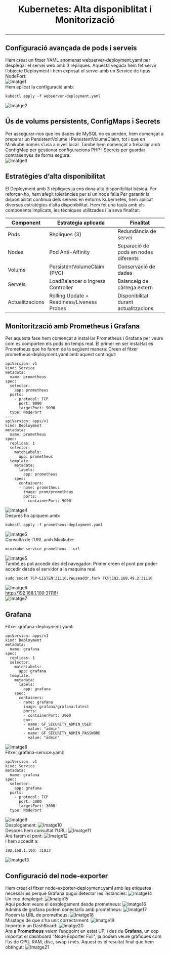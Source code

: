 # <p align="center"> Kubernetes: Alta disponiblitat i Monitorizació </p>
------------
## Configuració avançada de pods i serveis
Hem creat un fitxer YAML anomenat webserver-deployment.yaml per desplegar el servei web amb 3 rèpliques. Aquesta vegada hem fet servir l’objecte Deployment i hem exposat el servei amb un Service de tipus NodePort:
<br>
![Imatge1](Imatges/1.png)
<br>
Hem aplicat la configuració amb:
```
kubectl apply -f webserver-deployment.yaml
```
![Imatge2](Imatges/2.png)
<br>
## Ús de volums persistents, ConfigMaps i Secrets
Per assegurar-nos que les dades de MySQL no es perden, hem començat a preparar un PersistentVolume i PersistentVolumeClaim, tot i que en Minikube només s’usa a nivell local.
També hem començat a treballar amb ConfigMap per gestionar configuracions PHP i Secrets per guardar contrasenyes de forma segura:
<br>
![Imatge3](Imatges/3.png)
<br>
## Estratègies d’alta disponibilitat
El Deployment amb 3 rèpliques ja ens dona alta disponibilitat bàsica. Per reforçar-ho, hem afegit toleràncies per si un node falla
Per garantir la disponibilitat contínua dels serveis en entorns Kubernetes, hem aplicat diverses estratègies d’alta disponibilitat. Hem fet una taula amb els components implicats, les tècniques utilitzades i la seva finalitat:

| Component        | Estratègia aplicada                             | Finalitat                                      |
|------------------|--------------------------------------------------|------------------------------------------------|
| Pods             | Rèpliques (3)                                    | Redundància de servei                          |
| Nodes            | Pod Anti-Affinity                                | Separació de pods en nodes diferents           |
| Volums           | PersistentVolumeClaim (PVC)                      | Conservació de dades                           |
| Serveis          | LoadBalancer o Ingress Controller                | Balanceig de càrrega extern                    |
| Actualitzacions  | Rolling Update + Readiness/Liveness Probes      | Disponibilitat durant actualitzacions          |

## Monitorització amb Prometheus i Grafana
Per aquesta fase hem començat a instal·lar Prometheus i Grafana per veure com es comporten els pods en temps real. El primer en ser instal·lat es Prometheus que ho farem de la següent manera:
Creen el fitxer prometheus-deployment.yaml amb aquest contingut:
```
apiVersion: v1
kind: Service
metadata:
  name: prometheus
spec:
  selector:
    app: prometheus
  ports:
    - protocol: TCP
      port: 9090
      targetPort: 9090
  type: NodePort
---
apiVersion: apps/v1
kind: Deployment
metadata:
  name: prometheus
spec:
  replicas: 1
  selector:
    matchLabels:
      app: prometheus
  template:
    metadata:
      labels:
        app: prometheus
    spec:
      containers:
      - name: prometheus
        image: prom/prometheus
        ports:
        - containerPort: 9090
```
![Imatge4](Imatges/4.png)
<br>
Despres ho apiquem amb:
```
kubectl apply -f prometheus-deployment.yaml
```
![Imatge5](Imatges/5.png)
<br>
Consulta de l’URL amb Minikube:
```
minikube service prometheus --url
```
![Imatge5](Imatges/5.png)
<br>
També es pot accedir des del navegador:
Primer creen el pont per poder accedir desde el servidor a la maquina real.
```
sudo socat TCP-LISTEN:31116,reuseaddr,fork TCP:192.168.49.2:31116
```
![Imatge6](Imatges/6.png)
<br>
http://192.168.1.100:31116/
<br>
![Imatge7](Imatges/7.png)
<br>
## Grafana
Fitxer grafana-deployment.yaml:
```
apiVersion: apps/v1
kind: Deployment
metadata:
  name: grafana
spec:
  replicas: 1
  selector:
    matchLabels:
      app: grafana
  template:
    metadata:
      labels:
        app: grafana
    spec:
      containers:
      - name: grafana
        image: grafana/grafana:latest
        ports:
        - containerPort: 3000
        env:
        - name: GF_SECURITY_ADMIN_USER
          value: "admin"
        - name: GF_SECURITY_ADMIN_PASSWORD
          value: "admin"
```
![Imatge8](Imatges/8.png)
<br>
Fitxer grafana-service.yaml:
```
apiVersion: v1
kind: Service
metadata:
  name: grafana
spec:
  selector:
    app: grafana
  ports:
    - protocol: TCP
      port: 3000
      targetPort: 3000
  type: NodePort
```
![Imatge9](Imatges/9.png)
<br>
Desplegament:
![Imatge10](Imatges/10.png)
<br>
Després hem consultat l’URL:
![Imatge11](Imatges/11.png)
<br>
Ara farem el pont:
![Imatge12](Imatges/12.png)
<br>
I hem accedit a:
```
192.168.1.100: 31833
```
![Imatge13](Imatges/13.png)
<br>
## Configuració del node-exporter
Hem creat el fitxer node-exporter-deployment.yaml amb les etiquetes necessàries perquè Grafana pugui detectar les instàncies:
![Imatge14](Imatges/14.png)
<br>
Un cop desplegat:
![Imatge15](Imatges/15.png)
<br>
Aquí podem veure el desplegament desde prometheus:
![Imatge16](Imatges/16.png)
<br>
Admins de grafana podem conectarlo amb prometheus:
![Imatge17](Imatges/17.png)
<br>
Podem la URL de prometheus: 
![Imatge18](Imatges/18.png)
<br>
Misstage de que s’ha unit correctament:
![Imatge19](Imatges/19.png)
<br>
Importem un DashBoard:
![Imatge20](Imatges/20.png)
<br>
Ara a **Prometheus** veiem l’endpoint en estat UP, i des de **Grafana**, un cop importat el dashboard "Node Exporter Full", ja podem veure gràfiques com l’ús de CPU, RAM, disc, swap i més. 
Aquest és el resultat final que hem obtingut:
![Imatge21](Imatges/21.png)










